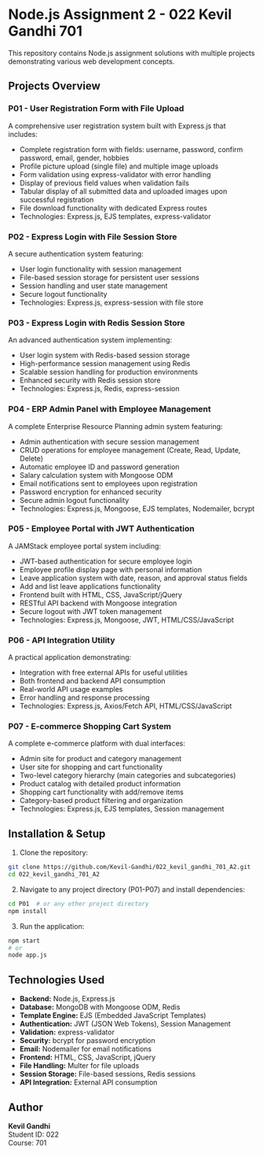 # Node.js Assignment 2 - 022 Kevil Gandhi 701

This repository contains Node.js assignment solutions with multiple projects demonstrating various web development concepts.

## Projects Overview

### P01 - User Registration Form with File Upload
A comprehensive user registration system built with Express.js that includes:
- Complete registration form with fields: username, password, confirm password, email, gender, hobbies
- Profile picture upload (single file) and multiple image uploads
- Form validation using express-validator with error handling
- Display of previous field values when validation fails
- Tabular display of all submitted data and uploaded images upon successful registration
- File download functionality with dedicated Express routes
- Technologies: Express.js, EJS templates, express-validator

### P02 - Express Login with File Session Store
A secure authentication system featuring:
- User login functionality with session management
- File-based session storage for persistent user sessions
- Session handling and user state management
- Secure logout functionality
- Technologies: Express.js, express-session with file store

### P03 - Express Login with Redis Session Store
An advanced authentication system implementing:
- User login system with Redis-based session storage
- High-performance session management using Redis
- Scalable session handling for production environments
- Enhanced security with Redis session store
- Technologies: Express.js, Redis, express-session

### P04 - ERP Admin Panel with Employee Management
A complete Enterprise Resource Planning admin system featuring:
- Admin authentication with secure session management
- CRUD operations for employee management (Create, Read, Update, Delete)
- Automatic employee ID and password generation
- Salary calculation system with Mongoose ODM
- Email notifications sent to employees upon registration
- Password encryption for enhanced security
- Secure admin logout functionality
- Technologies: Express.js, Mongoose, EJS templates, Nodemailer, bcrypt

### P05 - Employee Portal with JWT Authentication
A JAMStack employee portal system including:
- JWT-based authentication for secure employee login
- Employee profile display page with personal information
- Leave application system with date, reason, and approval status fields
- Add and list leave applications functionality
- Frontend built with HTML, CSS, JavaScript/jQuery
- RESTful API backend with Mongoose integration
- Secure logout with JWT token management
- Technologies: Express.js, Mongoose, JWT, HTML/CSS/JavaScript

### P06 - API Integration Utility
A practical application demonstrating:
- Integration with free external APIs for useful utilities
- Both frontend and backend API consumption
- Real-world API usage examples
- Error handling and response processing
- Technologies: Express.js, Axios/Fetch API, HTML/CSS/JavaScript

### P07 - E-commerce Shopping Cart System
A complete e-commerce platform with dual interfaces:
- Admin site for product and category management
- User site for shopping and cart functionality
- Two-level category hierarchy (main categories and subcategories)
- Product catalog with detailed product information
- Shopping cart functionality with add/remove items
- Category-based product filtering and organization
- Technologies: Express.js, EJS templates, Session management

## Installation & Setup

1. Clone the repository:
```bash
git clone https://github.com/Kevil-Gandhi/022_kevil_gandhi_701_A2.git
cd 022_kevil_gandhi_701_A2
```

2. Navigate to any project directory (P01-P07) and install dependencies:
```bash
cd P01  # or any other project directory
npm install
```

3. Run the application:
```bash
npm start
# or
node app.js
```

## Technologies Used
- **Backend:** Node.js, Express.js
- **Database:** MongoDB with Mongoose ODM, Redis
- **Template Engine:** EJS (Embedded JavaScript Templates)
- **Authentication:** JWT (JSON Web Tokens), Session Management
- **Validation:** express-validator
- **Security:** bcrypt for password encryption
- **Email:** Nodemailer for email notifications
- **Frontend:** HTML, CSS, JavaScript, jQuery
- **File Handling:** Multer for file uploads
- **Session Storage:** File-based sessions, Redis sessions
- **API Integration:** External API consumption

## Author
**Kevil Gandhi**  
Student ID: 022  
Course: 701